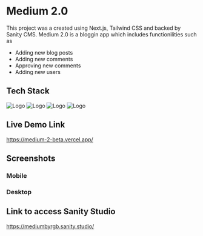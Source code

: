 # Medium 2.0

This project was a created using Next.js, Tailwind CSS and backed by Sanity CMS. Medium 2.0 is a bloggin app which includes functionilities such as
- Adding new blog posts
- Adding new comments
- Approving new comments
- Adding new users 

## Tech Stack

![Logo](https://img.shields.io/badge/next.js-000000?style=for-the-badge&logo=nextdotjs&logoColor=white)
![Logo](https://img.shields.io/badge/Tailwind_CSS-38B2AC?style=for-the-badge&logo=tailwind-css&logoColor=white)
![Logo](https://img.shields.io/badge/Vercel-000000?style=for-the-badge&logo=vercel&logoColor=white)
![Logo](https://worldvectorlogo.com/logo/sanity)


## Live Demo Link 

https://medium-2-beta.vercel.app/

## Screenshots

### Mobile

### Desktop

## Link to access Sanity Studio

https://mediumbyrgb.sanity.studio/


